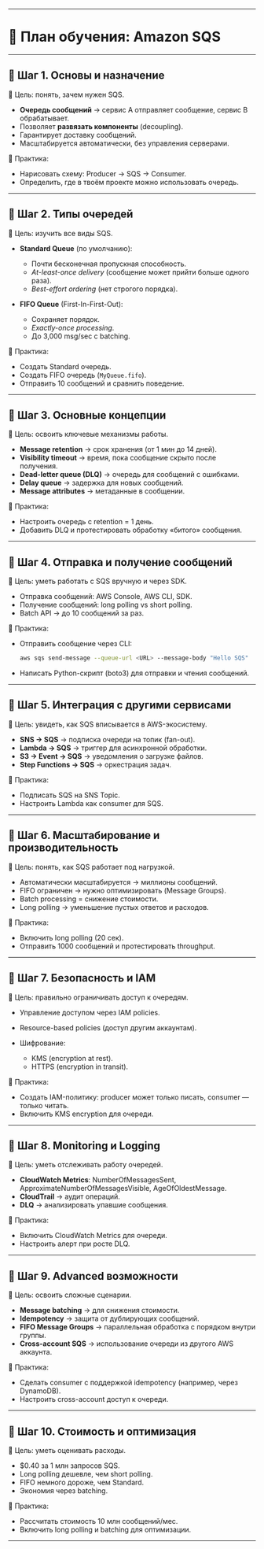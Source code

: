 
---

# 📍 План обучения: Amazon SQS

---

## 🔹 Шаг 1. Основы и назначение

🎯 Цель: понять, зачем нужен SQS.

* **Очередь сообщений** → сервис A отправляет сообщение, сервис B обрабатывает.
* Позволяет **развязать компоненты** (decoupling).
* Гарантирует доставку сообщений.
* Масштабируется автоматически, без управления серверами.

📌 Практика:

* Нарисовать схему: Producer → SQS → Consumer.
* Определить, где в твоём проекте можно использовать очередь.

---

## 🔹 Шаг 2. Типы очередей

🎯 Цель: изучить все виды SQS.

* **Standard Queue** (по умолчанию):

  * Почти бесконечная пропускная способность.
  * *At-least-once delivery* (сообщение может прийти больше одного раза).
  * *Best-effort ordering* (нет строгого порядка).
* **FIFO Queue** (First-In-First-Out):

  * Сохраняет порядок.
  * *Exactly-once processing*.
  * До 3,000 msg/sec с batching.

📌 Практика:

* Создать Standard очередь.
* Создать FIFO очередь (`MyQueue.fifo`).
* Отправить 10 сообщений и сравнить поведение.

---

## 🔹 Шаг 3. Основные концепции

🎯 Цель: освоить ключевые механизмы работы.

* **Message retention** → срок хранения (от 1 мин до 14 дней).
* **Visibility timeout** → время, пока сообщение скрыто после получения.
* **Dead-letter queue (DLQ)** → очередь для сообщений с ошибками.
* **Delay queue** → задержка для новых сообщений.
* **Message attributes** → метаданные в сообщении.

📌 Практика:

* Настроить очередь с retention = 1 день.
* Добавить DLQ и протестировать обработку «битого» сообщения.

---

## 🔹 Шаг 4. Отправка и получение сообщений

🎯 Цель: уметь работать с SQS вручную и через SDK.

* Отправка сообщений: AWS Console, AWS CLI, SDK.
* Получение сообщений: long polling vs short polling.
* Batch API → до 10 сообщений за раз.

📌 Практика:

* Отправить сообщение через CLI:

  ```bash
  aws sqs send-message --queue-url <URL> --message-body "Hello SQS"
  ```
* Написать Python-скрипт (boto3) для отправки и чтения сообщений.

---

## 🔹 Шаг 5. Интеграция с другими сервисами

🎯 Цель: увидеть, как SQS вписывается в AWS-экосистему.

* **SNS → SQS** → подписка очереди на топик (fan-out).
* **Lambda → SQS** → триггер для асинхронной обработки.
* **S3 → Event → SQS** → уведомления о загрузке файлов.
* **Step Functions → SQS** → оркестрация задач.

📌 Практика:

* Подписать SQS на SNS Topic.
* Настроить Lambda как consumer для SQS.

---

## 🔹 Шаг 6. Масштабирование и производительность

🎯 Цель: понять, как SQS работает под нагрузкой.

* Автоматически масштабируется → миллионы сообщений.
* FIFO ограничен → нужно оптимизировать (Message Groups).
* Batch processing = снижение стоимости.
* Long polling → уменьшение пустых ответов и расходов.

📌 Практика:

* Включить long polling (20 сек).
* Отправить 1000 сообщений и протестировать throughput.

---

## 🔹 Шаг 7. Безопасность и IAM

🎯 Цель: правильно ограничивать доступ к очередям.

* Управление доступом через IAM policies.
* Resource-based policies (доступ другим аккаунтам).
* Шифрование:

  * KMS (encryption at rest).
  * HTTPS (encryption in transit).

📌 Практика:

* Создать IAM-политику: producer может только писать, consumer — только читать.
* Включить KMS encryption для очереди.

---

## 🔹 Шаг 8. Monitoring и Logging

🎯 Цель: уметь отслеживать работу очередей.

* **CloudWatch Metrics**: NumberOfMessagesSent, ApproximateNumberOfMessagesVisible, AgeOfOldestMessage.
* **CloudTrail** → аудит операций.
* **DLQ** → анализировать упавшие сообщения.

📌 Практика:

* Включить CloudWatch Metrics для очереди.
* Настроить алерт при росте DLQ.

---

## 🔹 Шаг 9. Advanced возможности

🎯 Цель: освоить сложные сценарии.

* **Message batching** → для снижения стоимости.
* **Idempotency** → защита от дублирующих сообщений.
* **FIFO Message Groups** → параллельная обработка с порядком внутри группы.
* **Cross-account SQS** → использование очереди из другого AWS аккаунта.

📌 Практика:

* Сделать consumer с поддержкой idempotency (например, через DynamoDB).
* Настроить cross-account доступ к очереди.

---

## 🔹 Шаг 10. Стоимость и оптимизация

🎯 Цель: уметь оценивать расходы.

* \$0.40 за 1 млн запросов SQS.
* Long polling дешевле, чем short polling.
* FIFO немного дороже, чем Standard.
* Экономия через batching.

📌 Практика:

* Рассчитать стоимость 10 млн сообщений/мес.
* Включить long polling и batching для оптимизации.

---
